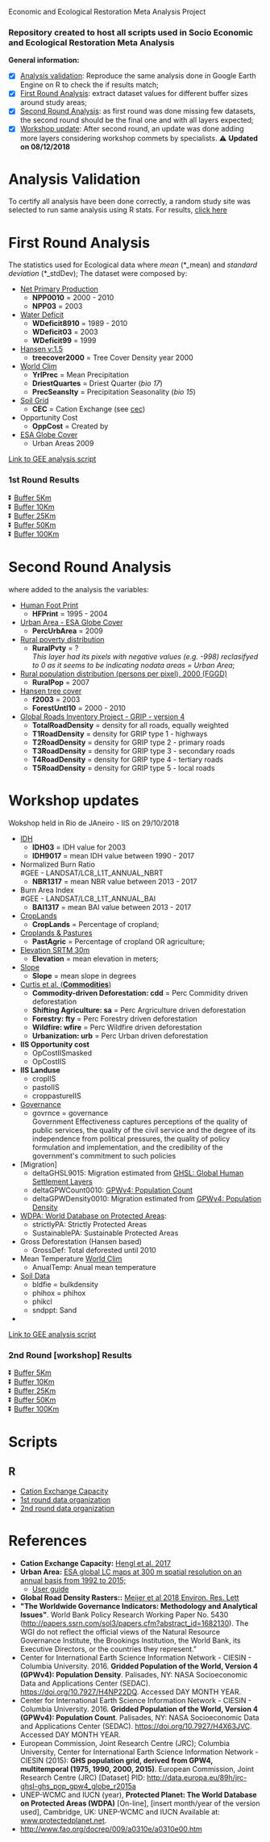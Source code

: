 Economic and Ecological Restoration Meta Analysis Project

### Repository created to host all scripts used in Socio Economic and Ecological Restoration Meta Analysis

**General information:**  

 - [X] [Analysis validation](https://github.com/FelipeSBarros/RestorationMetaAnalysis#analysis-validation): Reproduce the same analysis done in Google Earth Engine on R to check the if results match;  
 - [X] [First Round Analysis](https://github.com/FelipeSBarros/RestorationMetaAnalysis#First-Round-Analysis): extract dataset values for different buffer sizes around study areas;  
 - [X] [Second Round Analysis](https://github.com/FelipeSBarros/RestorationMetaAnalysis#Second-Round-Analysis): as first round was done missing few datasets, the second round should be the final one and with all layers expected;
 - [X] [Workshop update](https://github.com/FelipeSBarros/RestorationMetaAnalysis#Workshop-updates): After second round, an update was done adding more layers considering workshop commets by specialists. :warning: **Updated on 08/12/2018**  

# Analysis Validation  

To certify all analysis have been done correctly, a random study site was selected to run same analysis using R stats.
For results, [click here](https://felipesbarros.github.io/RestorationMetaAnalysis/R/AnalysisValidation.html)  

# First Round Analysis

The statistics used for Ecological data where *mean* (\*_mean) and *standard deviation* (\*_stdDev);
The dataset were composed by:

* [Net Primary Production](http://dx.doi.org/10.5067/MODIS/MOD17A3H.006)  
  * **NPP0010** =  2000 - 2010
  * **NPP03** = 2003
* [Water Deficit](https://www.nature.com/articles/sdata2017191)  
  * **WDeficit8910** = 1989 - 2010
  * **WDeficit03** = 2003
  * **WDeficit99** = 1999
* [Hansen v:1.5](http://earthenginepartners.appspot.com/science-2013-global-forest)
  * **treecover2000** = Tree Cover Density year 2000  
* [World Clim](http://www.worldclim.org/version1)  
  * **YrlPrec** = Mean Precipitation
  * **DriestQuartes** = Driest Quarter (*bio 17*)
  * **PrecSeanslty** = Precipitation Seasonality (*bio 15*)
* [Soil Grid](https://soilgrids.org/)  
  * **CEC** = Cation Exchange (see [cec](http://journals.plos.org/plosone/article?id=10.1371/journal.pone.0169748))
* Opportunity Cost  
  * **OppCost** = Created by
* [ESA Globe Cover](http://due.esrin.esa.int/page_globcover.php)  
  * Urban Areas 2009

[Link to GEE analysis script](https://code.earthengine.google.com/d180ea0cdd8d61de0880a2ef0a297422)

### 1st Round Results  
 :arrow_double_down: [Buffer 5Km](https://felipesbarros.github.io/RestorationMetaAnalysis/R/results_Buffer5.csv)  
 :arrow_double_down: [Buffer 10Km](https://felipesbarros.github.io/RestorationMetaAnalysis/R/results_Buffer10.csv)  
 :arrow_double_down: [Buffer 25Km](https://felipesbarros.github.io/RestorationMetaAnalysis/R/results_Buffer25.csv)  
 :arrow_double_down: [Buffer 50Km](https://felipesbarros.github.io/RestorationMetaAnalysis/R/results_Buffer50.csv)  
 :arrow_double_down: [Buffer 100Km](https://felipesbarros.github.io/RestorationMetaAnalysis/R/results_Buffer100.csv)  

 # Second Round Analysis

 where added to the analysis the variables:

 * [Human Foot Print](http://sedac.ciesin.columbia.edu/data/set/wildareas-v2-human-footprint-geographic)  
    * **HFPrint** = 1995 - 2004
 * [Urban Area - ESA Globe Cover](http://due.esrin.esa.int/page_globcover.php)  
    * **PercUrbArea** = 2009  
 * [Rural poverty distribution](http://www.ciesin.columbia.edu/povmap/ds_global.html)  
    *   **RuralPvty** = ?  
  *This layer had its pixels with negative values (e.g. -998) reclasifyed to 0 as it seems to be indicating nodata areas = Urban Area*;
 * [ Rural population distribution (persons per pixel), 2000 (FGGD)](http://www.fao.org:80/geonetwork/srv/en/resources.get?id=14031&fname=Map_2_1.zip&access=private)  
    * **RuralPop** = 2007  
 * [ Hansen tree cover](http://earthenginepartners.appspot.com/science-2013-global-forest)  
    * **f2003** = 2003
    * **ForestUntl10** = 2000 - 2010
 * [ Global Roads Inventory Project - GRIP - version 4](https://doi.org/10.1088/1748-9326/aabd42)  
    * **TotalRoadDensity** = density for all roads, equally weighted  
    * **T1RoadDensity** = density for GRIP type 1 - highways  
    * **T2RoadDensity** = density for GRIP type 2 - primary roads  
    * **T3RoadDensity** = density for GRIP type 3 - secondary roads  
    * **T4RoadDensity** = density for GRIP type 4 - tertiary roads  
    * **T5RoadDensity** = density for GRIP type 5 - local roads  

# Workshop updates  
Wokshop held in Rio de JAneiro - IIS on 29/10/2018  
* [IDH](https://datadryad.org/resource/doi:10.5061/dryad.dk1j0)  
   * **IDH03** = IDH value for 2003
   * **IDH9017** = mean IDH value between 1990 - 2017  
* Normalized Burn Ratio  
#GEE - LANDSAT/LC8_L1T_ANNUAL_NBRT  
    * **NBR1317** = mean NBR value between 2013 - 2017
* Burn Area Index  
#GEE - LANDSAT/LC8_L1T_ANNUAL_BAI  
    * **BAI1317** = mean BAI value between 2013 - 2017  
* [CropLands](https://geography.wr.usgs.gov/science/croplands/
)  
    * **CropLands** = Percentage of cropland;
* [Croplands & Pastures](http://sedac.ciesin.columbia.edu/data/set/aglands-pastures-2000)  
    * **PastAgric** = Percentage of cropland OR agriculture;
* [Elevation SRTM 30m](https://lpdaac.usgs.gov/sites/default/files/public/measures/docs/SRTM%20Quick%20Guide.pdf)  
    * **Elevation** = mean elevation in meters;
* [Slope](https://developers.google.com/earth-engine/api_docs#eeterrainslope)  
    * **Slope** = mean slope in degrees  
* [Curtis et al. (**Commodities**)](http://science.sciencemag.org/content/suppl/2018/09/12/361.6407.1108.DC1)  
    * **Commodity-driven Deforestation: cdd** = Perc Commidity driven deforestation  
    * **Shifting Agriculture: sa** =  Perc Argriculture driven deforestation  
    * **Forestry: fty** =  Perc Forestry driven deforestation  
    * **Wildfire: wfire** = Perc Wildfire driven deforestation  
    * **Urbanization: urb** = Perc Urban driven deforestation  
* **IIS Opportunity cost**  
    * OpCostIISmasked  
    * OpCostIIS  
* **IIS Landuse**  
    * cropIIS  
    * pastoIIS  
    * croppastureIIS  
* [Governance](http://www.govindicators.org)
    * govrnce = governance  
    Government Effectiveness captures perceptions of the quality of public services, the quality of the civil service and the degree of its independence from political pressures, the quality of policy formulation and implementation, and the credibility of the government's commitment to such policies
* [Migration]  
    * deltaGHSL9015:  Migration estimated from [GHSL: Global Human Settlement Layers](http://ghsl.jrc.ec.europa.eu/ghs_pop.php)   
    * deltaGPWCount0010: [GPWv4: Population Count](https://doi.org/10.7927/H4X63JVC)  
    * deltaGPWDensity0010: Migration estimated from [GPWv4: Population Density](https://doi.org/10.7927/H4NP22DQ)  
* [WDPA: World Database on Protected Areas](http://pp-import-production.s3.amazonaws.com/WDPA_Manual_1_5.pdf):  
    * strictlyPA: Strictly Protected Areas  
    * SustainablePA: Sustainable Protected Areas  
* Gross Deforestation (Hansen based)  
    * GrossDef: Total deforested until 2010  
* Mean Temperature [World Clim](http://www.worldclim.org/version1)  
    * AnualTemp: Anual mean temperature  
* [Soil Data](https://soilgrids.org/)  
    * bldfie = bulkdensity  
    * phihox = phihox  
    * phikcl  
    * sndppt: Sand   
*  
 [Link to GEE analysis script](https://code.earthengine.google.com/c64a926e7f0958f9522beb30ec4702fa)

 ### 2nd Round [workshop] Results  
  :arrow_double_down: [Buffer 5Km](https://felipesbarros.github.io/RestorationMetaAnalysis/R/2ndRound_results_Buffer5.csv)  
  :arrow_double_down: [Buffer 10Km](https://felipesbarros.github.io/RestorationMetaAnalysis/R/2ndRound_results_Buffer10.csv)  
  :arrow_double_down: [Buffer 25Km](https://felipesbarros.github.io/RestorationMetaAnalysis/R/2ndRound_results_Buffer25.csv)  
  :arrow_double_down: [Buffer 50Km](https://felipesbarros.github.io/RestorationMetaAnalysis/R/2ndRound_results_Buffer50.csv)  
  :arrow_double_down: [Buffer 100Km](https://felipesbarros.github.io/RestorationMetaAnalysis/R/2ndRound_results_Buffer100.csv)  

# Scripts  

## R  

* [Cation Exchange Capacity](https://github.com/FelipeSBarros/RestorationMetaAnalysis/blob/master/R/Calculating_SoilCEC.R)  
* [1st round data organization](https://github.com/FelipeSBarros/RestorationMetaAnalysis/blob/master/R/Organizing1stRoundSats.R)  
* [2nd round data organization](https://github.com/FelipeSBarros/RestorationMetaAnalysis/blob/master/R/Organizing2ndRoundSats.R)  

# References  

* **Cation Exchange Capacity:** [Hengl et al. 2017](http://journals.plos.org/plosone/article?id=10.1371/journal.pone.0169748)  
* **Urban Area:** [ESA global LC maps at 300 m spatial resolution on an annual basis from 1992 to 2015;](http://maps.elie.ucl.ac.be/CCI/viewer/download.php)  
  * [User guide](http://maps.elie.ucl.ac.be/CCI/viewer/download/ESACCI-LC-QuickUserGuide-LC-Maps_v2-0-7.pdf)  
* **Global Road Density Rasters::** [Meijer et al 2018 Environ. Res. Lett](https://doi.org/10.1088/1748-9326/aabd42)  
* **"The Worldwide Governance Indicators:  Methodology and Analytical Issues"**.  World Bank Policy Research Working Paper No. 5430 (http://papers.ssrn.com/sol3/papers.cfm?abstract_id=1682130).  The WGI do not reflect the official views of the Natural Resource Governance Institute, the Brookings Institution, the World Bank, its Executive Directors, or the countries they represent."  
* Center for International Earth Science Information Network - CIESIN - Columbia University. 2016. **Gridded Population of the World, Version 4 (GPWv4): Population Density**. Palisades, NY: NASA Socioeconomic Data and Applications Center (SEDAC). https://doi.org/10.7927/H4NP22DQ. Accessed DAY MONTH YEAR.  
* Center for International Earth Science Information Network - CIESIN - Columbia University. 2016. **Gridded Population of the World, Version 4 (GPWv4): Population Count**. Palisades, NY: NASA Socioeconomic Data and Applications Center (SEDAC). https://doi.org/10.7927/H4X63JVC. Accessed DAY MONTH YEAR.  
* European Commission, Joint Research Centre (JRC); Columbia University, Center for International Earth Science Information Network - CIESIN (2015): **GHS population grid, derived from GPW4, multitemporal (1975, 1990, 2000, 2015)**. European Commission, Joint Research Centre (JRC) [Dataset] PID: http://data.europa.eu/89h/jrc-ghsl-ghs_pop_gpw4_globe_r2015a  
* UNEP-WCMC and IUCN (year), **Protected Planet: The World Database on Protected Areas (WDPA)** [On-line], [insert month/year of the version used], Cambridge, UK: UNEP-WCMC and IUCN Available at: www.protectedplanet.net.  
* http://www.fao.org/docrep/009/a0310e/a0310e00.htm  
